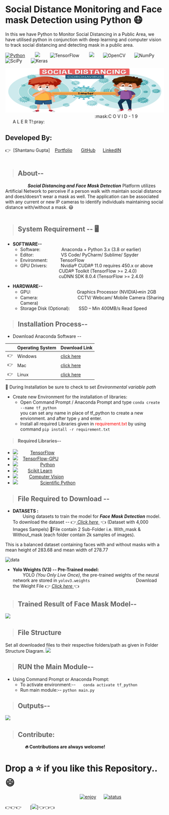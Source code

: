 # Social Distance Monitoring and Face mask Detection using Python :mask:
In this we have Python to Monitor Social Distancing in a Public Area, we have utilised python in conjunction with deep learning and computer vision to track social distancing and detecting mask in a public area.

[![Python](https://img.shields.io/badge/python-3670A0?style=for-the-badge&logo=python&logoColor=ffdd54)](https://www.python.org/)   &nbsp;&nbsp;&nbsp;&nbsp;&nbsp;&nbsp;&nbsp;![](https://img.shields.io/badge/yolo%20-v3-yellowgreen?style=for-the-badge&logo=Yolo)&nbsp;&nbsp;&nbsp;&nbsp;&nbsp;&nbsp;&nbsp; ![TensorFlow](https://img.shields.io/badge/TensorFlow-%23FF6F00.svg?style=for-the-badge&logo=TensorFlow&logoColor=white) &nbsp;&nbsp;&nbsp;&nbsp;&nbsp;&nbsp;&nbsp;![](https://img.shields.io/badge/jupyter-%23FA0F00.svg?style=for-the-badge&logo=jupyter&logoColor=white)&nbsp;&nbsp;&nbsp;&nbsp;&nbsp;&nbsp;&nbsp;![OpenCV](https://img.shields.io/badge/opencv-%23white.svg?style=for-the-badge&logo=opencv&logoColor=white)&nbsp;&nbsp;&nbsp;&nbsp;&nbsp;&nbsp;&nbsp;![NumPy](https://img.shields.io/badge/numpy-%23013243.svg?style=for-the-badge&logo=numpy&logoColor=white)&nbsp;&nbsp;&nbsp;&nbsp;&nbsp;&nbsp;&nbsp;![SciPy](https://img.shields.io/badge/SciPy-%230C55A5.svg?style=for-the-badge&logo=scipy&logoColor=%white)&nbsp;&nbsp;&nbsp;&nbsp;&nbsp;&nbsp;&nbsp;![Keras](https://img.shields.io/badge/Keras-%23D00000.svg?style=for-the-badge&logo=Keras&logoColor=white)&nbsp;&nbsp;&nbsp;&nbsp;&nbsp;&nbsp;&nbsp;


<!-- ![covid alert!](https://github.com/Shantanugupta1118/Social-Distancing-and-Face-Mask-Detection/blob/24b0be2bc4cbcec3569d091791616224f5a90a0c/Output%20Data/res/covid-alert.jpg) -->
<img src = "https://github.com/Shantanugupta1118/Social-Distancing-and-Face-Mask-Detection/blob/24b0be2bc4cbcec3569d091791616224f5a90a0c/Output%20Data/res/covid-alert.jpg">
 &nbsp;&nbsp;&nbsp;&nbsp;&nbsp;&nbsp;&nbsp;&nbsp;&nbsp;&nbsp;&nbsp;&nbsp;&nbsp;&nbsp;&nbsp;&nbsp;&nbsp;&nbsp;&nbsp;&nbsp;&nbsp;&nbsp; &nbsp;&nbsp;&nbsp;&nbsp;&nbsp;&nbsp;&nbsp;&nbsp; &nbsp;&nbsp;&nbsp;&nbsp;&nbsp;&nbsp;&nbsp;&nbsp; &nbsp;&nbsp;&nbsp;&nbsp;&nbsp;&nbsp;&nbsp;&nbsp; &nbsp;&nbsp;&nbsp;&nbsp;&nbsp;&nbsp;&nbsp;&nbsp; &nbsp;&nbsp;&nbsp;&nbsp;&nbsp;&nbsp;&nbsp;&nbsp; &nbsp;&nbsp;&nbsp; :mask:C O V I D - 1 9   &nbsp; &nbsp; &nbsp; &nbsp; &nbsp; &nbsp; &nbsp; &nbsp; &nbsp; &nbsp; &nbsp; &nbsp; &nbsp;   A L E R T!:pray:
 
## Developed By: </br>
👉 &nbsp;[Shantanu Gupta]&nbsp;&nbsp;&nbsp; <a href="http://helloshantanu.ml">Portfolio</a> &nbsp;&nbsp;&nbsp;&nbsp;&nbsp;&nbsp;<a href="https://github.com/shantanugupta1118">GitHub</a>&nbsp;&nbsp;&nbsp;&nbsp;&nbsp;&nbsp;<a href="https://www.linkedin.com/in/shang1118/">LinkedIN</a>
</br>
</br>

> ## About-- 
&nbsp; &nbsp; &nbsp; &nbsp; &nbsp; &nbsp; &nbsp; &nbsp; &nbsp; ***Social Distancing and Face Mask Detection*** Platform utilizes Artificial Network to perceive if a person walk with maintain social distance and does/doesn’t wear a mask as well. The application can be associated with any current or new IP cameras to identify individuals maintaining social distance with/without a mask. :mask: 
</br>
</br>
> ## System Requirement -- :desktop_computer:

 -  **SOFTWARE--**
	 &nbsp; &nbsp; &nbsp;   
	 * Software: &nbsp;&nbsp;&nbsp;&nbsp;&nbsp;&nbsp;&nbsp;&nbsp;&nbsp;&nbsp;&nbsp;&nbsp;&nbsp;&nbsp;&nbsp;&nbsp;Anaconda + Python 3.x (3.8 or earlier) 
	 * Editor: &nbsp; &nbsp; &nbsp;&nbsp; &nbsp; &nbsp;&nbsp;&nbsp;&nbsp;&nbsp;&nbsp;&nbsp;&nbsp;&nbsp;&nbsp;&nbsp; VS Code/ PyCharm/ Sublime/ Spyder </br>
	 * Environment: &nbsp; &nbsp; &nbsp;&nbsp; &nbsp; TensorFlow 
	 * GPU Drivers:&nbsp; &nbsp; &nbsp;&nbsp; &nbsp; &nbsp; Nvidia® CUDA® 11.0 requires 450.x or above 
		</br>&nbsp;&nbsp;&nbsp;&nbsp;&nbsp;&nbsp;&nbsp;&nbsp;&nbsp;&nbsp;&nbsp;&nbsp;&nbsp;&nbsp;&nbsp;&nbsp;&nbsp;&nbsp;&nbsp;&nbsp;&nbsp;&nbsp;&nbsp;&nbsp;&nbsp;&nbsp;&nbsp;&nbsp;&nbsp;&nbsp; CUDA® Toolkit (TensorFlow >= 2.4.0) 
		</br> &nbsp;&nbsp;&nbsp;&nbsp;&nbsp;&nbsp;&nbsp;&nbsp;&nbsp;&nbsp;&nbsp;&nbsp;&nbsp;&nbsp;&nbsp;&nbsp;&nbsp;&nbsp;&nbsp;&nbsp;&nbsp;&nbsp;&nbsp;&nbsp;&nbsp;&nbsp;&nbsp;&nbsp;&nbsp;&nbsp;&nbsp;cuDNN SDK 8.0.4 (TensorFlow >= 2.4.0)
* **HARDWARE--**
	* GPU: &nbsp;&nbsp;&nbsp;&nbsp;&nbsp; &nbsp;&nbsp;&nbsp; &nbsp;&nbsp;&nbsp;&nbsp;&nbsp;&nbsp;&nbsp;&nbsp;&nbsp;&nbsp;&nbsp;&nbsp;&nbsp;&nbsp;&nbsp;&nbsp;&nbsp;&nbsp;&nbsp;&nbsp;&nbsp;&nbsp;&nbsp;&nbsp;&nbsp; Graphics Processor (NVIDIA) ̶min 2GB 	
	*	Camera: &nbsp;&nbsp;&nbsp;&nbsp;&nbsp;&nbsp;&nbsp;&nbsp;  &nbsp;&nbsp;&nbsp;&nbsp;&nbsp;&nbsp;&nbsp;&nbsp;&nbsp;&nbsp;&nbsp;&nbsp;&nbsp;&nbsp;&nbsp;&nbsp;&nbsp;&nbsp;&nbsp;&nbsp;&nbsp;&nbsp;CCTV/ Webcam/ Mobile Camera (Sharing Camera) 
	*	Storage Disk (Optional): &nbsp;&nbsp;&nbsp;&nbsp;&nbsp;&nbsp;SSD – Min 400MB/s Read Speed	


 
> ## Installation Process--
 * Download Anaconda Software -- 

||Operating System | Download Link  |
|--|--|--|
|:point_right:|Windows | [click here](https://docs.anaconda.com/anaconda/install/windows/)  |
|:point_right:|Mac|[click here](https://docs.anaconda.com/anaconda/install/mac-os/) |
|:point_right:|Linux | [click here](https://docs.anaconda.com/anaconda/install/linux/) |


:loudspeaker: During Installation be sure to check to set *Environmental variable path* 

* Create new Environment for the installation of libraries:
	* Open Command Prompt / Anaconda Prompt and type `conda create --name tf_python`  
	you can set any name in place of tf_python to create a new envionment. and after type `y` and enter.
	* Install all required Libraries given in <font color="red">requirement.txt</font> by using command `pip install -r requirement.txt`
	 
> #### Required Libraries--
* ![](https://img.shields.io/badge/TensorFlow-v2.4.0-blue)   &nbsp; &nbsp; &nbsp;  &nbsp;&nbsp;  [TensorFlow](https://pypi.org/project/tensorflow/)
* ![](https://img.shields.io/badge/TensorFlow--GPU-v2.4.0-blue) &nbsp;   &nbsp;[TensorFlow-GPU](https://pypi.org/project/tensorflow-gpu/)
* ![](https://img.shields.io/badge/python-v3.7-blue) &nbsp; &nbsp; &nbsp; &nbsp; &nbsp; &nbsp; &nbsp; &nbsp;&nbsp;  [Python](https://www.python.org/downloads/)
*  ![](https://img.shields.io/badge/SciKit%20Learn-v0.24.0-blue) &nbsp; &nbsp; &nbsp;&nbsp; [Scikit Learn](https://pypi.org/project/scikit-learn/)
* ![](https://img.shields.io/badge/Open%20CV-v4.4.0.46-blue)    &nbsp;   &nbsp; &nbsp; &nbsp; [Computer Vision](https://pypi.org/project/opencv-python/)
* ![](https://img.shields.io/badge/SciPy-v1.6.0-blue) &nbsp;   &nbsp; &nbsp;  &nbsp; &nbsp; &nbsp; &nbsp;  &nbsp;  &nbsp;[Scientific Python](https://pypi.org/project/scipy/)

 
> ## File Required to Download -- 
 * **DATASETS :** </br>
	 &nbsp;  &nbsp;  &nbsp;  &nbsp; Using datasets to train the model for ***Face Mask Detection*** model. To download the dataset -- :point_right:<a href="https://www.kaggle.com/shantanu1118/face-mask-detection-dataset-with-4k-samples"> *Click here* </a>  &nbsp;:point_left: (Dataset with 4,000 Images Sampels) :star2:File contain 2 Sub-Folder i.e. With_mask & Without_mask (each folder contain 2k samples of images). 
	 
This is a balanced dataset containing faces with and without masks with a mean height of 283.68 and mean width of 278.77

![data](https://user-images.githubusercontent.com/47710229/97522777-a243d080-19f4-11eb-93c9-04dea6ceec6c.png)


 *	 **Yolo Weights  (V3) -- Pre-Trained model:**   
 &nbsp; &nbsp; &nbsp; &nbsp; YOLO *(You Only Live Once)*, the pre-trained weights of the neural network are stored in `yolov3.weights`
 &nbsp; &nbsp; &nbsp; &nbsp; &nbsp; &nbsp; &nbsp; &nbsp; &nbsp; &nbsp; &nbsp; &nbsp; &nbsp; &nbsp; &nbsp; &nbsp; &nbsp; &nbsp; Download the Weight File :point_right: <a href="https://drive.google.com/file/d/1MILq56BADd3Tj173HekMm6aycLx9gruk/view?usp=sharing">*Click here* </a> :point_left: 


> ## Trained Result of Face Mask Model--
![](https://github.com/Shantanugupta1118/Social-Distancing-and-Face-Mask-Detection/blob/main/plot.png)
> ## File Structure 
Set all downloaded files to their respective folders/path as given in Folder Structure Diagram.
![](https://github.com/Shantanugupta1118/Social-Distancing-and-Face-Mask-Detection/blob/main/Folder%20Structure.png)
> ## RUN the Main Module--
*	Using Command Prompt or Anaconda Prompt:
	*  To activate environment:--&nbsp; &nbsp; &nbsp; `conda activate tf_python`
	* Run main module:-- `python main.py`
	

> ## Outputs--
![](https://github.com/Shantanugupta1118/Social-Distancing-and-Face-Mask-Detection/blob/main/Output%20Data/output_2.jpg)
> ## Contribute:
&nbsp; &nbsp; &nbsp;&nbsp; &nbsp; &nbsp; &nbsp; &nbsp; &nbsp;<b>:fire: Contributions are always welcome!</b>
# Drop a :star: if you like this Repository.. :smile: 
	
 
&nbsp;&nbsp;&nbsp;&nbsp;&nbsp;&nbsp;&nbsp;&nbsp;&nbsp;&nbsp;&nbsp;&nbsp;&nbsp;&nbsp;&nbsp;&nbsp;&nbsp;&nbsp;&nbsp;&nbsp;&nbsp;&nbsp;&nbsp;&nbsp;&nbsp;&nbsp;&nbsp;&nbsp;&nbsp;&nbsp;&nbsp;&nbsp;&nbsp;&nbsp;&nbsp;&nbsp;&nbsp;&nbsp;&nbsp;&nbsp;&nbsp;&nbsp;&nbsp;&nbsp;&nbsp;&nbsp;&nbsp;&nbsp;&nbsp;&nbsp;&nbsp;&nbsp;&nbsp;&nbsp;&nbsp;&nbsp;&nbsp;&nbsp;&nbsp;&nbsp;[![enjoy][enjoy-image]][linkedin-url] &nbsp;&nbsp;&nbsp;&nbsp; [![status][issue-image]][issue-url]

[enjoy-image]: https://img.shields.io/badge/Enjoy%20this%3F-Say%20Thanks!-yellow
[linkedin-url]: https://www.linkedin.com/in/shang1118/
[issue-image]: https://img.shields.io/badge/Any%20Issues%3F-Track%20Issue-red
[issue-url]: https://github.com/Shantanugupta1118/Social-Distancing-and-Face-Mask-Detection/issues
:point_right::point_right::point_right: &nbsp;&nbsp;&nbsp;&nbsp;&nbsp;&nbsp;[![](https://img.shields.io/badge/Shantanu%20-Gupta-orange?style=for-the-badge&logo=Coder)]:point_left::point_left::point_left:
